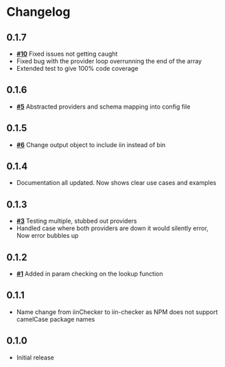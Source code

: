 # Changelog

## **0.1.7**
- [**#10**](https://github.com/Shortbreaks/iinChecker/issues/10) Fixed issues not getting caught
- Fixed bug with the provider loop overrunning the end of the array
- Extended test to give 100% code coverage

## **0.1.6**
- [**#5**](https://github.com/Shortbreaks/iinChecker/issues/5) Abstracted providers and schema mapping into config file

## **0.1.5**
- [**#6**](https://github.com/Shortbreaks/iinChecker/issues/6) Change output object to include iin instead of bin

## **0.1.4**
- Documentation all updated. Now shows clear use cases and examples

## **0.1.3**
- [**#3**](https://github.com/Shortbreaks/iinChecker/issues/3) Testing multiple, stubbed out providers
- Handled case where both providers are down it would silently error, Now error bubbles up

## **0.1.2**
- [**#1**](https://github.com/Shortbreaks/iinChecker/issues/1) Added in param checking on the lookup function

## **0.1.1**
- Name change from iinChecker to iin-checker as NPM does not support camelCase package names

## **0.1.0**
- Initial release